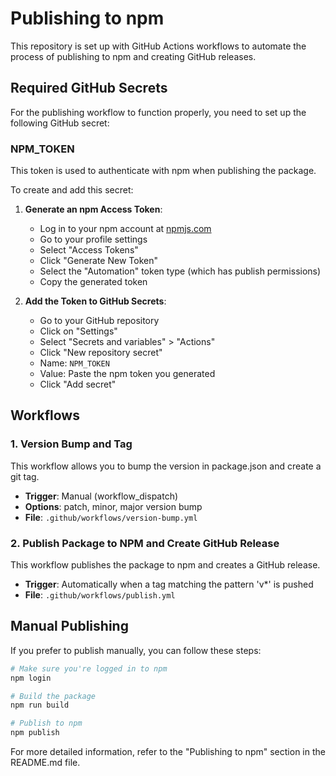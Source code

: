 # Publishing to npm

This repository is set up with GitHub Actions workflows to automate the process of publishing to npm and creating GitHub releases.

## Required GitHub Secrets

For the publishing workflow to function properly, you need to set up the following GitHub secret:

### NPM_TOKEN

This token is used to authenticate with npm when publishing the package.

To create and add this secret:

1. **Generate an npm Access Token**:
   - Log in to your npm account at [npmjs.com](https://www.npmjs.com/)
   - Go to your profile settings
   - Select "Access Tokens"
   - Click "Generate New Token"
   - Select the "Automation" token type (which has publish permissions)
   - Copy the generated token

2. **Add the Token to GitHub Secrets**:
   - Go to your GitHub repository
   - Click on "Settings"
   - Select "Secrets and variables" > "Actions"
   - Click "New repository secret"
   - Name: `NPM_TOKEN`
   - Value: Paste the npm token you generated
   - Click "Add secret"

## Workflows

### 1. Version Bump and Tag

This workflow allows you to bump the version in package.json and create a git tag.

- **Trigger**: Manual (workflow_dispatch)
- **Options**: patch, minor, major version bump
- **File**: `.github/workflows/version-bump.yml`

### 2. Publish Package to NPM and Create GitHub Release

This workflow publishes the package to npm and creates a GitHub release.

- **Trigger**: Automatically when a tag matching the pattern 'v*' is pushed
- **File**: `.github/workflows/publish.yml`

## Manual Publishing

If you prefer to publish manually, you can follow these steps:

```bash
# Make sure you're logged in to npm
npm login

# Build the package
npm run build

# Publish to npm
npm publish
```

For more detailed information, refer to the "Publishing to npm" section in the README.md file.